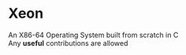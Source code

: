 # Xeon
An X86-64 Operating System built from scratch in C
<br>
Any **useful** contributions are allowed
